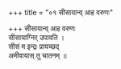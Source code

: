 +++
title = "०१ सीसायान्व् आह वरुणः"

+++
सीसायान्व् आह वरुणः  
सीसायाग्निर् उपावति ।  
सीसं म इन्द्रः प्रायच्छद्  
अमीवायास् तु चातनम् ॥